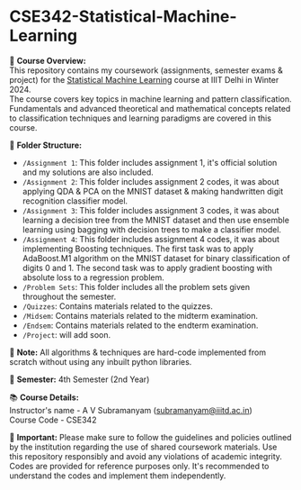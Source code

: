 # CSE342-Statistical-Machine-Learning

📘 **Course Overview:** <br>
This repository contains my coursework (assignments, semester exams &amp; project) for the [Statistical Machine Learning](https://techtree.iiitd.edu.in/viewDescription/filename?=CSE342) course at IIIT Delhi in Winter 2024. <br>
The course covers key topics in machine learning and pattern classification. Fundamentals and advanced theoretical and mathematical concepts related to classification techniques and learning paradigms are covered in this course.

📂 **Folder Structure:**
- `/Assignment 1`: This folder includes assignment 1, it's official solution and my solutions are also included.
- `/Assignment 2`: This folder includes assignment 2 codes, it was about applying QDA & PCA on the MNIST dataset & making handwritten digit recognition classifier model.
- `/Assignment 3`: This folder includes assignment 3 codes, it was about learning a decision tree from the MNIST dataset and then use ensemble learning using bagging with decision trees to make a classifier model.
- `/Assignment 4`: This folder includes assignment 4 codes, it was about implementing Boosting techniques. The first task was to apply AdaBoost.M1 algorithm on the MNIST dataset for binary classification of digits 0 and 1. The second task was to apply gradient boosting with absolute loss to a regression problem.
- `/Problem Sets`: This folder includes all the problem sets given throughout the semester.
- `/Quizzes`: Contains materials related to the quizzes.
- `/Midsem`: Contains materials related to the midterm examination.
- `/Endsem`: Contains materials related to the endterm examination.
- `/Project`: will add soon.

📌 **Note:** 
All algorithms & techniques are hard-code implemented from scratch without using any inbuilt python libraries.

📅 **Semester:**
4th Semester (2nd Year)

📚 **Course Details:** <br>
Instructor's name - A V Subramanyam (subramanyam@iiitd.ac.in) <br>
Course Code - CSE342

📌 **Important:**
Please make sure to follow the guidelines and policies outlined by the institution regarding the use of shared coursework materials. Use this repository responsibly and avoid any violations of academic integrity. Codes are provided for reference purposes only. It's recommended to understand the codes and implement them independently.


